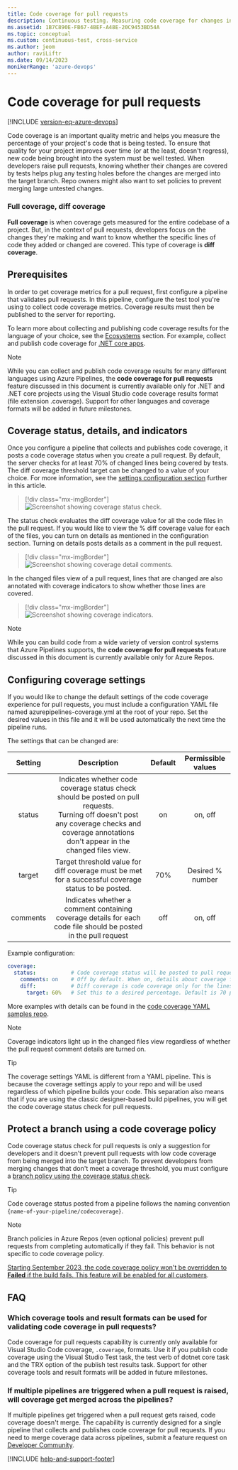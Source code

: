 ```yaml
---
title: Code coverage for pull requests
description: Continuous testing. Measuring code coverage for changes in pull requests.
ms.assetid: 1B7C890E-FB67-4BEF-A48E-20C9453BD54A
ms.topic: conceptual
ms.custom: continuous-test, cross-service
ms.author: jeom
author: raviLiftr
ms.date: 09/14/2023
monikerRange: 'azure-devops'
---
```


# Code coverage for pull requests

[!INCLUDE [version-eq-azure-devops](../../includes/version-eq-azure-devops.md)]

Code coverage is an important quality metric and helps you measure the percentage of your project's code that is being tested. To ensure that quality for your project improves over time (or at the least, doesn't regress), new code being brought into the system must be well tested. When developers raise pull requests, knowing whether their changes are covered by tests helps plug any testing holes before the changes are merged into the target branch. Repo owners might also want to set policies to prevent merging large untested changes.

### Full coverage, diff coverage

**Full coverage** is when coverage gets measured for the entire codebase of a project. But, in the context of pull requests, developers focus on the changes they're making and want to know whether the specific lines of code they added or changed are covered. This type of coverage is **diff coverage**.

## Prerequisites

In order to get coverage metrics for a pull request, first configure a pipeline that validates pull requests. In this pipeline, configure the test tool you're using to collect code coverage metrics. Coverage results must then be published to the server for reporting. 

To learn more about collecting and publishing code coverage results for the language of your choice, see the [Ecosystems](../ecosystems/ecosystems.md) section. For example, collect and publish code coverage for [.NET core apps](../ecosystems/dotnet-core.md#collect-code-coverage).

> [!NOTE] 
> While you can collect and publish code coverage results for many different languages using Azure Pipelines, the **code coverage for pull requests** feature discussed in this document is currently available only for .NET and .NET core projects using the Visual Studio code coverage results format (file extension .coverage). Support for other languages and coverage formats will be added in future milestones.

## Coverage status, details, and indicators

Once you configure a pipeline that collects and publishes code coverage, it posts a code coverage status when you create a pull request. By default, the server checks for at least 70% of changed lines being covered by tests. The diff coverage threshold target can be changed to a value of your choice. For more information, see the [settings configuration section](#configuring-coverage-settings) further in this article. 

> [!div class="mx-imgBorder"]
> ![Screenshot showing coverage status check.](media/codecoverage-for-pullrequests/coveragestatuscheck.png)

The status check evaluates the diff coverage value for all the code files in the pull request. If you would like to view the % diff coverage value for each of the files, you can turn on details as mentioned in the configuration section. Turning on details posts details as a comment in the pull request.

> [!div class="mx-imgBorder"]
> ![Screenshot showing coverage detail comments.](media/codecoverage-for-pullrequests/coverageDetailsComments.png)

In the changed files view of a pull request, lines that are changed are also annotated with coverage indicators to show whether those lines are covered.

> [!div class="mx-imgBorder"]
> ![Screenshot showing coverage indicators.](media/codecoverage-for-pullrequests/coverageIndicatorsPR.png)

> [!NOTE] 
> While you can build code from a wide variety of version control systems that Azure Pipelines supports, the **code coverage for pull requests** feature discussed in this document is currently available only for Azure Repos.

## Configuring coverage settings

If you would like to change the default settings of the code coverage experience for pull requests, you must include a configuration YAML file named azurepipelines-coverage.yml at the root of your repo. Set the desired values in this file and it will be used automatically the next time the pipeline runs.

The settings that can be changed are: 

| Setting | Description | Default | Permissible values |
|:---:|:---:|:---:|:---:|
| status | Indicates whether code coverage status check should be posted on pull requests. <br/> Turning off doesn't post any coverage checks and coverage annotations don't appear in the changed files view. | on | on, off |
| target | Target threshold value for diff coverage must be met for a successful coverage status to be posted. | 70% | Desired % number | 
| comments | Indicates whether a comment containing coverage details for each code file should be posted in the pull request | off | on, off |

Example configuration:

```yaml
coverage:
  status:           # Code coverage status will be posted to pull requests based on targets defined below.
    comments: on    # Off by default. When on, details about coverage for each file changed will be posted as a pull request comment. 
    diff:           # Diff coverage is code coverage only for the lines changed in a pull request.
      target: 60%   # Set this to a desired percentage. Default is 70 percent
```

More examples with details can be found in the [code coverage YAML samples repo](https://github.com/microsoftdocs/codecoverage-yaml-samples).

> [!NOTE] 
> Coverage indicators light up in the changed files view regardless of whether the pull request comment details are turned on.

> [!TIP] 
> The coverage settings YAML is different from a YAML pipeline. This is because the coverage settings apply to your repo and will be used regardless of which pipeline builds your code. This separation also means that if you are using the classic designer-based build pipelines, you will get the code coverage status check for pull requests.

## Protect a branch using a code coverage policy

Code coverage status check for pull requests is only a suggestion for developers and it doesn't prevent pull requests with low code coverage from being merged into the target branch. To prevent developers from merging changes that don't meet a coverage threshold, you must configure a [branch policy using the coverage status check](../../repos/git/pr-status-policy.md).

> [!TIP] 
> Code coverage status posted from a pipeline follows the naming convention `{name-of-your-pipeline/codecoverage}`. 

> [!NOTE] 
> Branch policies in Azure Repos (even optional policies) prevent pull requests from completing automatically if they fail. This behavior is not specific to code coverage policy.
>
> [Starting September 2023, the code coverage policy won't be overridden to **Failed** if the build fails. This feature will be enabled for all customers](/azure/devops/release-notes/2023/pipelines/sprint-227-update#disabled-override-of-code-coverage-policy-status-to-failed-when-build-is-failing).

## FAQ

### Which coverage tools and result formats can be used for validating code coverage in pull requests?

Code coverage for pull requests capability is currently only available for Visual Studio Code coverage, `.coverage`, formats. Use it if you publish code coverage using the Visual Studio Test task, the test verb of dotnet core task and the TRX option of the publish test results task.
Support for other coverage tools and result formats will be added in future milestones.

### If multiple pipelines are triggered when a pull request is raised, will coverage get merged across the pipelines?

If multiple pipelines get triggered when a pull request gets raised, code coverage doesn't merge. The capability is currently designed for a single pipeline that collects and publishes code coverage for pull requests. 
If you need to merge coverage data across pipelines, submit a feature request on [Developer Community](https://developercommunity.visualstudio.com/spaces/21/index.html). 

[!INCLUDE [help-and-support-footer](includes/help-and-support-footer.md)]
